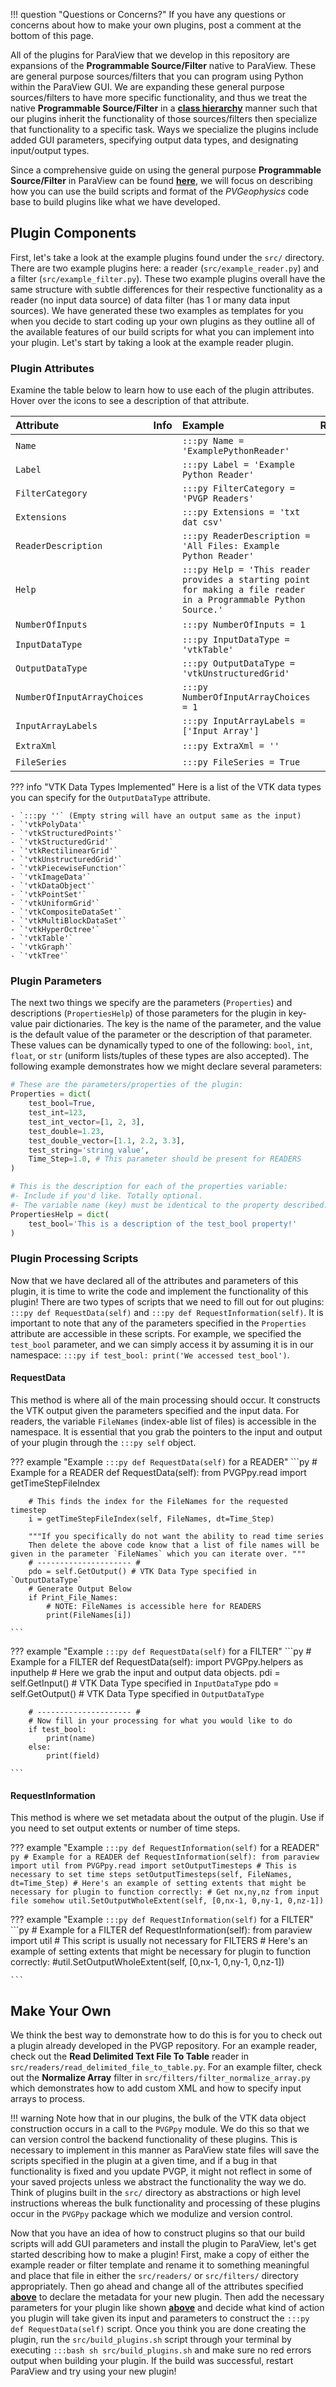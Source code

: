 !!! question "Questions or Concerns?"
    If you have any questions or concerns about how to make your own plugins, post a comment at the bottom of this page.

All of the plugins for ParaView that we develop in this repository are expansions of the **Programmable Source/Filter** native to ParaView. These are general purpose sources/filters that you can program using Python within the ParaView GUI. We are expanding these general purpose sources/filters to have more specific functionality, and thus we treat the native **Programmable Source/Filter** in a [**class hierarchy**](https://en.wikipedia.org/wiki/Class_hierarchy) manner such that our plugins inherit the functionality of those sources/filters then specialize that functionality to a specific task. Ways we specialize the plugins include added GUI parameters, specifying output data types, and designating input/output types.

Since a comprehensive guide on using the general purpose **Programmable Source/Filter** in ParaView can be found [**here**](https://www.paraview.org/Wiki/Python_Programmable_Filter), we will focus on describing how you can use the build scripts and format of the *PVGeophysics* code base to build plugins like what we have developed.


## Plugin Components
First, let's take a look at the example plugins found under the `src/` directory. There are two example plugins here: a reader (`src/example_reader.py`) and a filter (`src/example_filter.py`). These two example plugins overall have the same structure with subtle differences for their respective functionality as a reader (no input data source) of data filter (has 1 or many data input sources). We have generated these two examples as templates for you when you decide to start coding up your own plugins as they outline all of the available features of our build scripts for what you can implement into your plugin. Let's start by taking a look at the example reader plugin.

### Plugin Attributes

Examine the table below to learn how to use each of the plugin attributes. Hover over the <a class="md-footer-social__link fa fa-info-circle" title="This is an example description"></a> icons to see a description of that attribute.



| Attribute               | Info | Example | Reader | Filter |
| :---------------------- |:--: |:------------------- | :-: | :-:|
| `Name` | <a class="md-footer-social__link fa fa-info-circle" title="Name of the plugin to be used for coding/macros or reference within ParaView. Think of this link a data object name. This cannot contain spaces."></a> | `:::py Name = 'ExamplePythonReader'`  | ✅ | ✅ |
| `Label` | <a class="md-footer-social__link fa fa-info-circle" title="Label for the reader in the menu. This is the name you will see appear in GUI menus. Make this label easy to read and concise."></a>| `:::py Label = 'Example Python Reader'`| ✅ | ✅ |
| `FilterCategory` | <a class="md-footer-social__link fa fa-info-circle" title="The menu category this plugin will appear in under the appropriate menu of Sources or Filters within ParaView."></a> | `:::py FilterCategory = 'PVGP Readers'`| ✅ | ✅ |
| `Extensions` | <a class="md-footer-social__link fa fa-info-circle" title="An attribute to contain possible file extensions for a reader plugin so ParaView can autodetect whether or not to use this plugin as a file reader when you open a file. The is a single str of extensions separated by spaces. Do not include the dot part of the extensions."></a> | `:::py Extensions = 'txt dat csv'` | ✅ | ❌ |
| `ReaderDescription` | <a class="md-footer-social__link fa fa-info-circle" title="This is a brief Description of the plugin that will appear in the ParaView GUI. Keep this to a small phrase."></a> | `:::py ReaderDescription = 'All Files: Example Python Reader'` | ✅ | ❌ |
| `Help` | <a class="md-footer-social__link fa fa-info-circle" title="A general overview of the plugin. This should be an encompassing description of the plugin's functionality, i.e. write a paragraph."></a> | `:::py Help = 'This reader provides a starting point for making a file reader in a Programmable Python Source.'` | ✅ | ✅ |
| `NumberOfInputs` | <a class="md-footer-social__link fa fa-info-circle" title="This is the number of inputs this plugin will have. For readers, it is necessary to specify this as ZERO! A filter can have many but we wouldn't advise going over three."></a> | `:::py NumberOfInputs = 1` | ✅ | ✅ |
| `InputDataType` | <a class="md-footer-social__link fa fa-info-circle" title="This is the type of VTK data object that this plugin will will take as an input from the upstream pipeline object. For a list of possible VTK data types, see this list below this table."></a> | `:::py InputDataType = 'vtkTable'` | ❌ | ✅ |
| `OutputDataType` | <a class="md-footer-social__link fa fa-info-circle" title="This is the type of VTK data object that this plugin will output on the pipeline. For a list of possible VTK data types, see this list below this table."></a> | `:::py OutputDataType = 'vtkUnstructuredGrid'`| ✅ | ✅ |
| `NumberOfInputArrayChoices` | <a class="md-footer-social__link fa fa-info-circle" title="Specify the number of input array choices you would like to have for the filter. This enables a drop-down menu for the user to select data arrays from the input data object."></a> | `:::py NumberOfInputArrayChoices = 1`| ❌ | ✅ |
| `InputArrayLabels` | <a class="md-footer-social__link fa fa-info-circle" title="This is an optional list of str display names for the input arrays if you specified to have one or more in NumberOfInputArrayChoices"></a>| `:::py InputArrayLabels = ['Input Array']`| ❌ | ✅ |
| `ExtraXml`  | <a class="md-footer-social__link fa fa-info-circle" title="Any extra XML GUI components you might like to add to the plugin that are not incorporated in the build script. See the link for more info on possible features to add."></a><a href="https://www.paraview.org/Wiki/ParaView/Plugin_HowTo" class="md-footer-social__link fa fa-link" title="See this webpage for more info on possible XML features to add."></a>| `:::py ExtraXml = ''`| ✅ | ✅ |
| `FileSeries` | <a class="md-footer-social__link fa fa-info-circle" title="A boolean to control whether or not you want to use file series on a reader plugin. Defaults to True"></a> | `:::py FileSeries = True` | ✅ | ❌ |


??? info "VTK Data Types Implemented"
    Here is a list of the VTK data types you can specify for the `OutputDataType` attribute.

    - `:::py ''` (Empty string will have an output same as the input)
    - `'vtkPolyData'`
    - `'vtkStructuredPoints'`
    - `'vtkStructuredGrid'`
    - `'vtkRectilinearGrid'`
    - `'vtkUnstructuredGrid'`
    - `'vtkPiecewiseFunction'`
    - `'vtkImageData'`
    - `'vtkDataObject'`
    - `'vtkPointSet'`
    - `'vtkUniformGrid'`
    - `'vtkCompositeDataSet'`
    - `'vtkMultiBlockDataSet'`
    - `'vtkHyperOctree'`
    - `'vtkTable'`
    - `'vtkGraph'`
    - `'vtkTree'`


### Plugin Parameters
The next two things we specify are the parameters (`Properties`) and descriptions (`PropertiesHelp`) of those parameters for the plugin in key-value pair dictionaries. The key is the name of the parameter, and the value is the default value of the parameter or the description of that parameter. These values can be dynamically typed to one of the following: `bool`, `int`, `float`, or `str` (uniform lists/tuples of these types are also accepted). The following example demonstrates how we might declare several parameters:

```py
# These are the parameters/properties of the plugin:
Properties = dict(
    test_bool=True,
    test_int=123,
    test_int_vector=[1, 2, 3],
    test_double=1.23,
    test_double_vector=[1.1, 2.2, 3.3],
    test_string='string value',
    Time_Step=1.0, # This parameter should be present for READERS
)

# This is the description for each of the properties variable:
#- Include if you'd like. Totally optional.
#- The variable name (key) must be identical to the property described.
PropertiesHelp = dict(
    test_bool='This is a description of the test_bool property!'
)
```


### Plugin Processing Scripts

Now that we have declared all of the attributes and parameters of this plugin, it is time to write the code and implement the functionality of this plugin! There are two types of scripts that we need to fill out for out plugins: `:::py def RequestData(self)` and `:::py def RequestInformation(self)`. It is important to note that any of the parameters specified in the `Properties` attribute are accessible in these scripts. For example, we specified the `test_bool` parameter, and we can simply access it by assuming it is in our namespace: `:::py if test_bool: print('We accessed test_bool')`.

#### RequestData
This method is where all of the main processing should occur. It constructs the VTK output given the parameters specified and the input data. For readers, the variable `FileNames` (index-able list of files) is accessible in the namespace. It is essential that you grab the pointers to the input and output of your plugin through the `:::py self` object.

??? example "Example `:::py def RequestData(self)` for a READER"
    ```py
    # Example for a READER
    def RequestData(self):
        from PVGPpy.read import getTimeStepFileIndex

        # This finds the index for the FileNames for the requested timestep
        i = getTimeStepFileIndex(self, FileNames, dt=Time_Step)

        """If you specifically do not want the ability to read time series
        Then delete the above code know that a list of file names will be given in the parameter `FileNames` which you can iterate over. """
        # --------------------- #
        pdo = self.GetOutput() # VTK Data Type specified in `OutputDataType`
        # Generate Output Below
        if Print_File_Names:
            # NOTE: FileNames is accessible here for READERS
            print(FileNames[i])

    ```

??? example "Example `:::py def RequestData(self)` for a FILTER"
    ```py
    # Example for a FILTER
    def RequestData(self):
        import PVGPpy.helpers as inputhelp
        # Here we grab the input and output data objects.
        pdi = self.GetInput() # VTK Data Type specified in `InputDataType`
        pdo = self.GetOutput() # VTK Data Type specified in `OutputDataType`

        # --------------------- #
        # Now fill in your processing for what you would like to do
        if test_bool:
            print(name)
        else:
            print(field)

    ```

#### RequestInformation
This method is where we set metadata about the output of the plugin. Use if you need to set output extents or number of time steps.

??? example "Example `:::py def RequestInformation(self)` for a READER"
    ```py
    # Example for a READER
    def RequestInformation(self):
        from paraview import util
        from PVGPpy.read import setOutputTimesteps
        # This is necessary to set time steps
        setOutputTimesteps(self, FileNames, dt=Time_Step)
        # Here's an example of setting extents that might be necessary for plugin to function correctly:
        # Get nx,ny,nz from input file somehow
        util.SetOutputWholeExtent(self, [0,nx-1, 0,ny-1, 0,nz-1])
    ```

??? example "Example `:::py def RequestInformation(self)` for a FILTER"
    ```py
    # Example for a FILTER
    def RequestInformation(self):
        from paraview import util
        # This script is usually not necessary for FILTERS
        # Here's an example of setting extents that might be necessary for plugin to function correctly:
        #util.SetOutputWholeExtent(self, [0,nx-1, 0,ny-1, 0,nz-1])

    ```

## Make Your Own
We think the best way to demonstrate how to do this is for you to check out a plugin already developed in the PVGP repository. For an example reader, check out the **Read Delimited Text File To Table** reader in `src/readers/read_delimited_file_to_table.py`. For an example filter, check out the **Normalize Array** filter in `src/filters/filter_normalize_array.py` which demonstrates how to add custom XML and how to specify input arrays to process.

!!! warning
    Note how that in our plugins, the bulk of the VTK data object construction occurs in a call to the `PVGPpy` module. We do this so that we can version control the backend functionality of these plugins. This is necessary to implement in this manner as ParaView state files will save the scripts specified in the plugin at a given time, and if a bug in that functionality is fixed and you update PVGP, it might not reflect in some of your saved projects unless we abstract the functionality the way we do. Think of plugins built in the `src/` directory as abstractions or high level instructions whereas the bulk functionality and processing of these plugins occur in the `PVGPpy` package which we modulize and version control.


Now that you have an idea of how to construct plugins so that our build scripts will add GUI parameters and install the plugin to ParaView, let's get started describing how to make a plugin! First, make a copy of either the example reader or filter template and rename it to something meaningful and place that file in either the `src/readers/` or `src/filters/` directory appropriately. Then go ahead and change all of the attributes specified [**above**](#plugin-attributes) to declare the metadata for your new plugin. Then add the necessary parameters for your plugin like shown [**above**](#plugin-parameters) and decide what kind of action you plugin will take given its input and parameters to construct the `:::py def RequestData(self)` script. Once you think you are done creating the plugin, run the `src/build_plugins.sh` script through your terminal by executing `:::bash sh src/build_plugins.sh` and make sure no red errors output when building your plugin. If the build was successful, restart ParaView and try using your new plugin!
